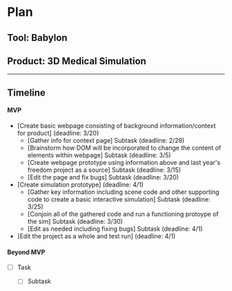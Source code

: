 # Plan

## Tool: Babylon
## Product: 3D Medical Simulation

---

## Timeline

#### MVP

- [Create basic webpage consisting of background information/context for product] (deadline: 3/20)
  - [Gather info for context page] Subtask (deadline: 2/28)
  - [Brainstorm how DOM will be incorporated to change the content of elements within webpage] Subtask (deadline: 3/5)
  - [Create webpage prototype using information above and last year's freedom project as a source] Subtask (deadline: 3/15)
  - [Edit the page and fix bugs] Subtask (deadline: 3/20)
- [Create simulation prototype] (deadline: 4/1)
  - [Gather key information including scene code and other supporting code to create a basic interactive simulation] Subtask (deadline: 3/25)
  - [Conjoin all of the gathered code and run a functioning protoype of the sim] Subtask (deadline: 3/30)
  - [Edit as needed including fixing bugs] Subtask (deadline: 4/1)
- [Edit the project as a whole and test run] (deadline: 4/1)

#### Beyond MVP

- [ ] Task
  - [ ] Subtask


<!-- EXAMPLE

## Tool: APIs
## Product: Green Glass Door riddle app

## Timeline

### MVP

- [ ] Front-end
  - [x] Webpage to collect input from user (deadline: 4/15)
  - [ ] Webpage to display "yes, but a ___ can't" or "no, but a ___ can" (deadline: 5/1)
- [x] Back-end
  - [x] Use regex to test whether or not the word can go through the GGD (deadline: 3/1)
  - [x] Use the Twinword API to find related words (deadline: 3/15)
    - [ ] Iterate through the words until an opposite example can be found (deadline: 4/1)

#### Beyond MVP

- [ ] Use another API to make sure the opposite example is a noun
- [ ] Automate notification of API limit to make sure I don’t exceed free quota
- [ ] A multiple choice quizzer that will test the user’s knowledge of the solution

-->





<!-- DO NOT USE THIS YET

| Name | Glows | Grows |
| -------- | ------- | ------- |
|   |   |
|   |   |
|   |   |
|   |   |
|   |   |
|   |   |

-->
